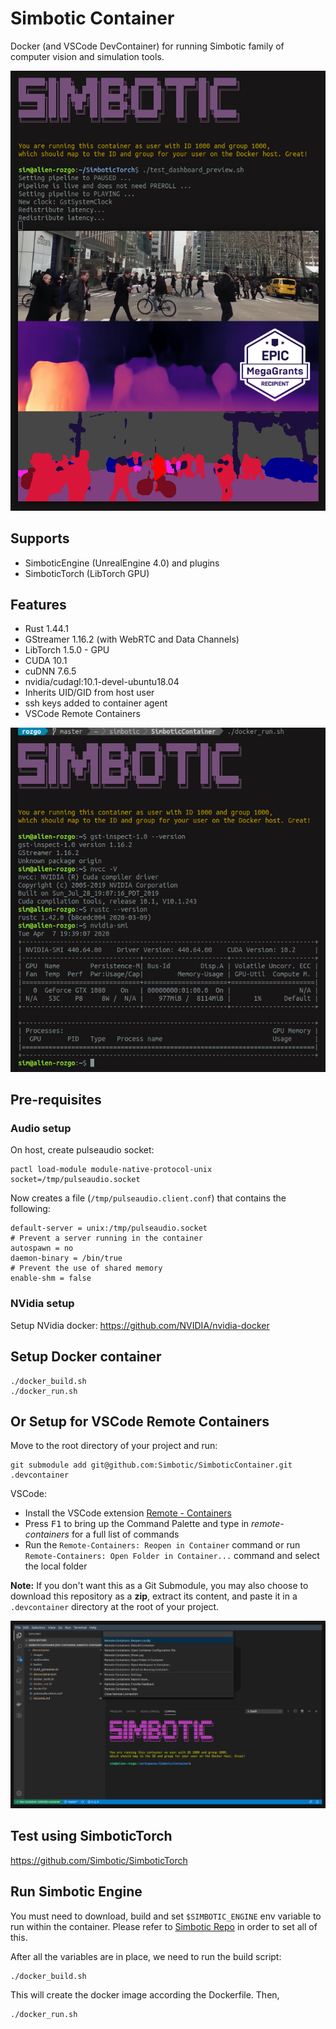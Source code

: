 # Simbotic Container
Docker (and VSCode DevContainer) for running Simbotic family of computer vision and simulation tools.

![](images/test.png)

## Supports
- SimboticEngine (UnrealEngine 4.0) and plugins
- SimboticTorch (LibTorch GPU)

## Features
- Rust 1.44.1
- GStreamer 1.16.2 (with WebRTC and Data Channels)
- LibTorch 1.5.0 - GPU
- CUDA 10.1
- cuDNN 7.6.5
- nvidia/cudagl:10.1-devel-ubuntu18.04
- Inherits UID/GID from host user
- ssh keys added to container agent
- VSCode Remote Containers

![](images/features.png)

## Pre-requisites

### Audio setup
On host, create pulseaudio socket:

```
pactl load-module module-native-protocol-unix socket=/tmp/pulseaudio.socket
```
Now creates a file (`/tmp/pulseaudio.client.conf`) that contains the following:

```
default-server = unix:/tmp/pulseaudio.socket
# Prevent a server running in the container
autospawn = no
daemon-binary = /bin/true
# Prevent the use of shared memory
enable-shm = false
```

### NVidia setup

Setup NVidia docker:
https://github.com/NVIDIA/nvidia-docker

## Setup Docker container
```
./docker_build.sh
./docker_run.sh
```

## Or Setup for VSCode Remote Containers

Move to the root directory of your project and run:
```
git submodule add git@github.com:Simbotic/SimboticContainer.git .devcontainer
```

VSCode:
- Install the VSCode extension [Remote - Containers](https://marketplace.visualstudio.com/items?itemName=ms-vscode-remote.remote-containers)
- Press <kbd>F1</kbd> to bring up the Command Palette and type in *remote-containers* for a full list of commands
- Run the `Remote-Containers: Reopen in Container` command or run `Remote-Containers: Open Folder in Container...` command and select the local folder

**Note:** If you don't want this as a Git Submodule, you may also choose to download this repository as a **zip**, extract its content, and paste it in a `.devcontainer` directory at the root of your project.

![](images/devcontainer.png)

## Test using SimboticTorch
https://github.com/Simbotic/SimboticTorch


## Run Simbotic Engine

You must need to download, build and set `$SIMBOTIC_ENGINE` env variable to run within the container. Please refer to [Simbotic Repo](https://github.com/Simbotic/SimboticEngine) in order to set all of this.

After all the variables are in place, we need to run the build script:

```
./docker_build.sh
```
This will create the docker image according the Dockerfile. Then, 

```
./docker_run.sh
```